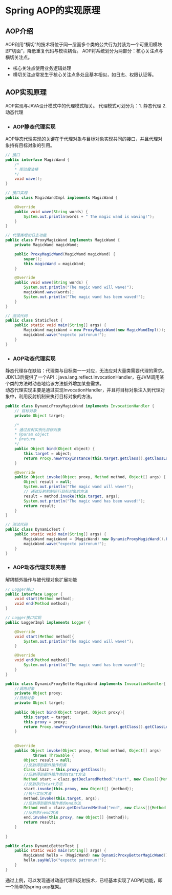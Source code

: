 # Spring AOP的实现原理
## AOP介绍
AOP利用“横切”的技术将位于同一层面多个类的公共行为封装为一个可重用模块即“切面”，降低重复代码与模块耦合。
AOP将系统划分为两部分：核心关注点与横切关注点。
* 核心关注点使用业务逻辑处理
* 横切关注点常发生于核心关注点多处且基本相似，如日志、权限认证等。
## AOP实现原理
AOP实现与JAVA设计模式中的代理模式相关。
代理模式可划分为：1. 静态代理 2. 动态代理
- ### AOP静态代理实现  
AOP静态代理实现的关键在于代理对象与目标对象实现共同的接口，并且代理对象持有目标对象的引用。

```java
// 接口
public interface MagicWand {
    /*
    * 挥动魔法棒
    */
    void wave();
}
```

```java
// 接口实现
public class MagicWandImpl implements MagicWand {

    @Override
    public void wave(String words) {
        System.out.println(words + " The magic wand is waving!");
    }
}
```

```java
// 代理类增加日志功能
public class ProxyMagicWand implements MagicWand {
    private MagicWand magicWand;

    public ProxyMagicWand(MagicWand magicWand) {
        super();
        this.magicWand = magicWand;
    }

    @Override
    public void wave(String words) {
        System.out.println("The magic wand will wave!");
        magicWand.wave(words);
        System.out.println("The magic wand has been waved!");
    }
}
```

```java
// 测试代码
public class StaticTest {
    public static void main(String[] args) {
        MagicWand magicWand = new ProxyMagicWand(new MagicWandImpl());
        magicWand.wave("expecto patronum!");
    }
}
```

- ### AOP动态代理实现
静态代理存在缺陷：代理类与目标类一一对应，无法应对大量类需要代理的需求。  
JDK1.3后提供了一个API：java.lang.reflect.InvocationHandler，在JVM调用某个类的方法时动态地给该方法额外增加某些需求。  
动态代理实现主要是通过实现InvocationHandler，并且将目标对象注入到代理对象中，利用反射机制来执行目标对象的方法。

```java
public class DynamicProxyMagicWand implements InvocationHandler {
    // 目标对象
    private Object target;

    /*
    * 通过反射实例化目标对象
    * @param object
    * @return  
    */
    public Object bind(Object object) {
        this.target = object;
        return Proxy.newProxyInstance(this.target.getClass().getClassLoader(), this.target.getClass().getInterfaces(), this);
    }

    @Override
    public Object invoke(Object proxy, Method method, Object[] args) {
        Object result = null;
        System.out.println("The magic wand will wave!");
        // 通过反射机制运行目标对象的方法
        result = method.invoke(this.target, args);
        System.out.println("The magic wand has been waved!");
        return result;
    }
}
```

```java
// 测试代码
public class DynamicTest {
    public static void main(String[] args) {
        MagicWand magicWand = (MagicWand) new DynamicProxyMagicWand().bind(new MagicWandImpl());
        magicWand.wave("expecto patronum!");
    }
}
```

- ### AOP动态代理实现完善
解耦额外操作与被代理对象扩展功能

``` java
// Logger接口
public interface Logger {
    void start(Method method);
    void end(Method method);
}
```

```java
// Logger接口实现
public LoggerImpl implements Logger {

    @Override
    void start(Method method){
        System.out.println("The magic wand will wave!");
    }

    @Override
    void end(Method method){
        System.out.println("The magic wand has been waved!");
    }
}
```

```java
public class DynamicProxyBetterMagicWand implements InvocationHandler{
    //调用对象
    private Object proxy;
    //目标对象
    private Object target;
    
    public Object bind(Object target, Object proxy){
        this.target = target;
        this.proxy = proxy;
        return Proxy.newProxyInstance(this.target.getClass().getClassLoader(), this.target.getClass().getInterfaces(), this);
    }
    
    
    @Override
    public Object invoke(Object proxy, Method method, Object[] args)
            throws Throwable {
        Object result = null;
        //反射得到额外操作的类
        Class clazz = this.proxy.getClass();
        //反射得到额外操作类的start方法
        Method start = clazz.getDeclaredMethod("start", new Class[]{Method.class});
        //反射执行start方法
        start.invoke(this.proxy, new Object[] {method});
        //执行实际方法
        method.invoke(this.target, args);
        //反射得到额外操作类的end方法
        Method end = clazz.getDeclaredMethod("end", new Class[]{Method.class});
        //反射执行end方法
        end.invoke(this.proxy, new Object[] {method});
        return result;
    }
    
}
```

```java
public class DynamicBetterTest {
    public static void main(String[] args) {
        MagicWand hello = (MagicWand) new DynamicProxyBetterMagicWand().bind(new MagicWandImpl(),new LoggerImpl());
        hello.sayHello("expecto patronum!");
    }
}
```

通过上例，可以发现通过动态代理和反射技术，已经基本实现了AOP的功能，即一个简单的spring aop框架。
